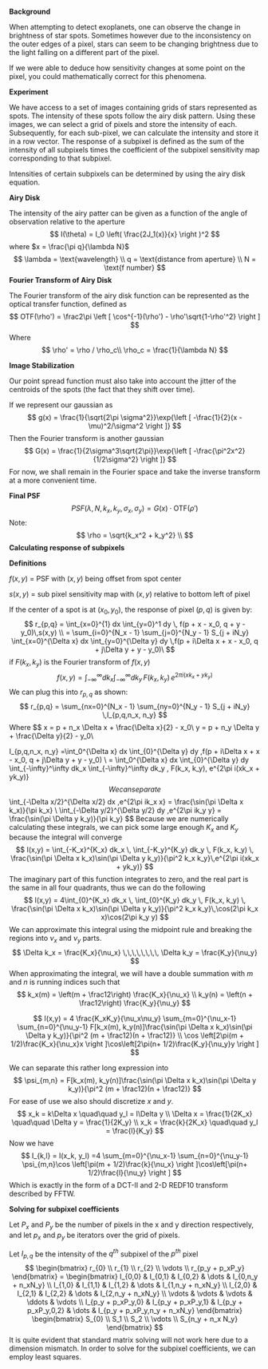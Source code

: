 **Background**

When attempting to detect exoplanets, one can observe the change in brightness of star spots. Sometimes however due to the inconsistency on the outer edges of a pixel, stars can seem to be changing brightness due to the light falling on a different part of the pixel. 

If we were able to deduce how sensitivity changes at some point on the pixel, you could mathematically correct for this phenomena. 

**Experiment**

We have access to a set of images containing grids of stars represented as spots. The intensity of these spots follow the airy disk pattern. Using these images, we can select a grid of pixels and store the intensity of each. Subsequently, for each sub-pixel, we can calculate the intensity and store it in a row vector. The response of a subpixel is defined as the sum of the intensity of all subpixels times the coefficient of the subpixel sensitivity map corresponding to that subpixel. 

Intensities of certain subpixels can be determined by using the airy disk equation. 

**Airy Disk**

The intensity of the airy patter can be given as a function of the angle of observation relative to the aperture
$$
I(\theta) = I_0 \left( \frac{2J_1(x)}{x} \right )^2
$$
where $x = \frac{\pi  q}{\lambda N}$ 
$$
\lambda = \text{wavelength} \\
q = \text{distance from aperture} \\
N = \text{f number}
$$
**Fourier Transform of Airy Disk**

The Fourier transform of the airy disk function can be represented as the optical transfer function, defined as
$$
OTF(\rho') = \frac2\pi \left [ \cos^{-1}(\rho') - \rho'\sqrt{1-\rho'^2} \right ]
$$
Where 
$$
\rho' = \rho / \rho_c\\
\rho_c = \frac{1}{\lambda N}
$$

**Image Stabilization**

Our point spread function must also take into account the jitter of the centroids of the spots (the fact that they shift over time). 

If we represent our gaussian as
$$
g(x) = \frac{1}{\sqrt{2\pi \sigma^2}}\exp{\left [ -\frac{1}{2}(x - \mu)^2/\sigma^2 \right ]}
$$
Then the Fourier transform is another gaussian
$$
G(x) = \frac{1}{2\sigma^3\sqrt{2\pi}}\exp{\left [ -\frac{\pi^2x^2}{1/2\sigma^2} \right ]}
$$
For now, we shall remain in the Fourier space and take the inverse transform at a more convenient time. 

**Final PSF**
$$
PSF(\lambda,N, k_x, k_y, \sigma_x, \sigma_y) = G(x) \cdot \text{OTF($\rho'$)}
$$
Note:
$$
\rho = \sqrt{k_x^2 + k_y^2} \\
$$
**Calculating response of subpixels**

**Definitions**

$f(x,y)$ = PSF with $(x,y)$ being offset from spot center 

$s(x,y)$ = sub pixel sensitivity map with $(x,y)$ relative to bottom left of pixel

If the center of a spot is at $(x_0, y_0)$, the response of pixel $(p,q)$ is given by:
$$
r_{p,q} = \int_{x=0}^{1} dx \int_{y=0}^1 dy \, f(p + x - x_0, q + y - y_0)\,s(x,y) \\ =
\sum_{i=0}^{N_x - 1} \sum_{j=0}^{N_y - 1} S_{j + iN_y} \int_{x=0}^{\Delta x} dx \int_{y=0}^{\Delta y} dy \,f(p + i\Delta x + x - x_0, q + j\Delta y + y - y_0)\
$$
if $F(k_x,k_y)$ is the Fourier transform of $f(x,y)$
$$
f(x,y) = \int_{-\infty}^\infty dk_x \int_{-\infty}^\infty dk_y \, F(k_x, k_y)\, e^{2\pi i(xk_x + yk_y)}
$$
We can plug this into $r_{p,q}$ as shown:
$$
r_{p,q} = \sum_{nx=0}^{N_x - 1} \sum_{ny=0}^{N_y - 1} S_{j + iN_y} \,I_{p,q,n_x, n_y}
$$
Where
$$
x = p + n_x \Delta x + \frac{\Delta x}{2} - x_0\\
y = p + n_y \Delta y + \frac{\Delta y}{2} - y_0\\

I_{p,q,n_x, n_y} =\int_0^{\Delta x} dx \int_{0}^{\Delta y} dy \,f(p + i\Delta x + x - x_0, q + j\Delta y + y - y_0) \\
= \int_0^{\Delta x} dx \int_{0}^{\Delta y} dy \int_{-\infty}^\infty dk_x \int_{-\infty}^\infty dk_y \, F(k_x, k_y)\, e^{2\pi i(xk_x + yk_y)}
$$
We can separate 
$$
\int_{-\Delta x/2}^{\Delta x/2} dx \,e^{2\pi ik_x x} = \frac{\sin(\pi \Delta x k_x)}{\pi k_x} \\
\int_{-\Delta y/2}^{\Delta y/2} dy \,e^{2\pi ik_y y} = \frac{\sin(\pi \Delta y k_y)}{\pi k_y}
$$
Because we are numerically calculating these integrals, we can pick some large enough $K_x$ and $K_y$ because the integral will converge
$$
I(x,y) = \int_{-K_x}^{K_x} dk_x \, \int_{-K_y}^{K_y} dk_y \, F(k_x, k_y) \, \frac{\sin(\pi \Delta x k_x)\sin(\pi \Delta y k_y)}{\pi^2 k_x k_y}\,e^{2\pi i(xk_x + yk_y)}
$$
The imaginary part of this function integrates to zero, and the real part is the same in all four quadrants, thus we can do the following
$$
I(x,y) = 4\int_{0}^{K_x} dk_x \, \int_{0}^{K_y} dk_y \, F(k_x, k_y) \, \frac{\sin(\pi \Delta x k_x)\sin(\pi \Delta y k_y)}{\pi^2 k_x k_y}\,\cos(2\pi k_x x)\cos(2\pi k_y y)
$$
We can approximate this integral using the midpoint rule and breaking the regions into $\nu_x$ and $\nu_y$ parts. 
$$
\Delta k_x = \frac{K_x}{\nu_x} \,\,\,\,\,\,\,\, \Delta k_y = \frac{K_y}{\nu_y}
$$
When approximating the integral, we will have a double summation with $m$ and $n$ is running indices such that
$$
k_x(m) = \left(m + \frac12\right) \frac{K_x}{\nu_x} \\
k_y(n) = \left(n + \frac12\right) \frac{K_y}{\nu_y}
$$

$$
I(x,y) = 4 \frac{K_xK_y}{\nu_x\nu_y} \sum_{m=0}^{\nu_x-1}  \sum_{n=0}^{\nu_y-1} F[k_x(m), k_y(n)]\frac{\sin(\pi \Delta x k_x)\sin(\pi \Delta y k_y)}{\pi^2 (m + \frac12)(n + \frac12)} \\
\cos \left[2\pi(m + 1/2)\frac{K_x}{\nu_x}x \right ]\cos\left[2\pi(n+ 1/2)\frac{K_y}{\nu_y}y \right ]
$$



We can separate this rather long expression into
$$
\psi_{m,n} = F[k_x(m), k_y(n)]\frac{\sin(\pi \Delta x k_x)\sin(\pi \Delta y k_y)}{\pi^2 (m + \frac12)(n + \frac12)}
$$
For ease of use we also should discretize $x$ and $y$. 
$$
x_k = k\Delta x \quad\quad y_l = l\Delta y \\
\Delta x = \frac{1}{2K_x} \quad\quad \Delta y = \frac{1}{2K_y} \\
x_k = \frac{k}{2K_x} \quad\quad y_l = \frac{l}{K_y}
$$
Now we have
$$
I_{k,l} = I(x_k, y_l) =4  \sum_{m=0}^{\nu_x-1}  \sum_{n=0}^{\nu_y-1} \psi_{m,n}\cos \left[\pi(m + 1/2)\frac{k}{\nu_x} \right ]\cos\left[\pi(n+ 1/2)\frac{l}{\nu_y} \right ]
$$
Which is exactly in the form of a DCT-II and 2-D REDF10 transform described by FFTW.

**Solving for subpixel coefficients**

Let $P_x$ and $P_y$ be the number of pixels in the x and y direction respectively, and let $p_x$ and $p_y$ be iterators over the grid of pixels. 

Let $I_{p,q}$ be the intensity of the $q^{th}$ subpixel of the $p^{th}$ pixel
$$
\begin{bmatrix}
r_{0} \\ r_{1} \\ r_{2} \\ \vdots \\ r_{p_y + p_xP_y}
\end{bmatrix} = 
\begin{bmatrix}
I_{0,0} & I_{0,1} & I_{0,2} & \dots & I_{0,n_y + n_xN_y} \\
I_{1,0} & I_{1,1} & I_{1,2} & \dots & I_{1,n_y + n_xN_y} \\
I_{2,0} & I_{2,1} & I_{2,2} & \dots & I_{2,n_y + n_xN_y} \\
\vdots  & \vdots & \vdots & \ddots & \vdots \\
I_{p_y + p_xP_y,0} & I_{p_y + p_xP_y,1} & I_{p_y + p_xP_y,0,2} & \dots & I_{p_y + p_xP_y,n_y + n_xN_y} 
\end{bmatrix}
\begin{bmatrix}
S_{0} \\ S_1 \\ S_2 \\ \vdots \\ S_{n_y + n_x N_y}
\end{bmatrix}
$$
It is quite evident that standard matrix solving will not work here due to a dimension mismatch. In order to solve for the subpixel coefficients, we can employ least squares. 





